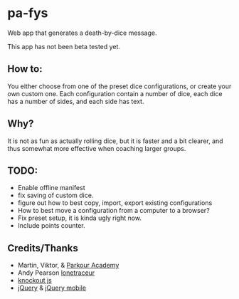 pa-fys
======

Web app that generates a death-by-dice message. 

This app has not been beta tested yet.

How to:
------
You either choose from one of the preset dice configurations, or create your own custom one.
Each configuration contain a number of dice, each dice has a number of sides, and each side has text.

Why?
---
It is not as fun as actually rolling dice, but it is faster and a bit clearer, and thus somewhat more effective
when coaching larger groups. 

TODO:
----
* Enable offline manifest
* fix saving of custom dice.
* figure out how to best copy, import, export existing configurations
* How to best move a configuration from a computer to a browser?
* Fix preset setup, it is kinda ugly right now.
* Include points counter.





Credits/Thanks
--------------
* Martin, Viktor, & [Parkour Academy](http://www.parkouracademy.se)
* Andy Pearson [lonetraceur](http://instagram.com/lonetraceur?modal=true)
* [knockout js](https://knockoutjs.com)
* [jQuery](http://jquery.com/) & [jQuery mobile](http://jquerymobile.com/)
